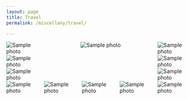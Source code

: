 ```yaml
---
layout: page
title: Travel
permalink: /miscellany/travel/

---
```


<style>
.grid { 
  display: grid;
  grid-template-columns: repeat(auto-fill, minmax(100px, 1fr));
  grid-gap: 1px;
  align-items: start;
  justify-items: center;
  margin: auto;
  width: 504px;
  }
.grid img {
  max-width: 100%;
}
.grid img:nth-child(2) {
  grid-column: span 3;
  grid-row: span 3;
  }
</style>
<main class="grid">
  <img src="https://cloudfour.com/examples/img-currentsrc/images/kitten-large.png" alt="Sample photo">
  <img src="https://cloudfour.com/examples/img-currentsrc/images/kitten-large.png" alt="Sample photo">
  <img src="/pix/samples/24m.jpg" alt="Sample photo">
  <img src="/pix/samples/25m.jpg" alt="Sample photo">
  <img src="/pix/samples/15m.jpg" alt="Sample photo">
  <img src="https://cloudfour.com/examples/img-currentsrc/images/kitten-large.png" alt="Sample photo">
  <img src="/pix/samples/28m.jpg" alt="Sample photo">
  <img src="/pix/samples/32m.jpg" alt="Sample photo">
  <img src="https://cloudfour.com/examples/img-currentsrc/images/kitten-large.png" alt="Sample photo">
  <img src="/pix/samples/30m.jpg" alt="Sample photo">
  <img src="/pix/samples/16m.jpg" alt="Sample photo">
  <img src="https://cloudfour.com/examples/img-currentsrc/images/kitten-large.png" alt="Sample photo">
</main>